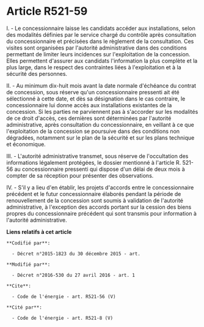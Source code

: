 # Article R521-59

I. - Le concessionnaire laisse les candidats accéder aux installations, selon des modalités définies par le service chargé du
contrôle après consultation du concessionnaire et précisées dans le règlement de la consultation. Ces visites sont organisées
par l'autorité administrative dans des conditions permettant de limiter leurs incidences sur l'exploitation de la concession.
Elles permettent d'assurer aux candidats l'information la plus complète et la plus large, dans le respect des contraintes
liées à l'exploitation et à la sécurité des personnes. 

II. - Au minimum dix-huit mois avant la date normale d'échéance du contrat de concession, sous réserve qu'un concessionnaire
pressenti ait été sélectionné à cette date, et dès sa désignation dans le cas contraire, le concessionnaire lui donne accès
aux installations existantes de la concession. Si les parties ne parviennent pas à s'accorder sur les modalités de ce droit
d'accès, ces dernières sont déterminées par l'autorité administrative, après consultation du concessionnaire, en veillant à
ce que l'exploitation de la concession se poursuive dans des conditions non dégradées, notamment sur le plan de la sécurité
et sur les plans technique et économique. 

III. - L'autorité administrative transmet, sous réserve de l'occultation des informations légalement protégées, le dossier
mentionné à l'article R. 521-56 au concessionnaire pressenti qui dispose d'un délai de deux mois à compter de sa réception
pour présenter des observations. 

IV. - S'il y a lieu d'en établir, les projets d'accords entre le concessionnaire précédent et le futur concessionnaire
élaborés pendant la période de renouvellement de la concession sont soumis à validation de l'autorité administrative, à
l'exception des accords portant sur la cession des biens propres du concessionnaire précédent qui sont transmis pour
information à l'autorité administrative.

**Liens relatifs à cet article**

	**Codifié par**:

	  - Décret n°2015-1823 du 30 décembre 2015 - art.

	**Modifié par**:

	  - Décret n°2016-530 du 27 avril 2016 - art. 1

	**Cite**:

	  - Code de l'énergie - art. R521-56 (V)

	**Cité par**:

	  - Code de l'énergie - art. R521-8 (V)
